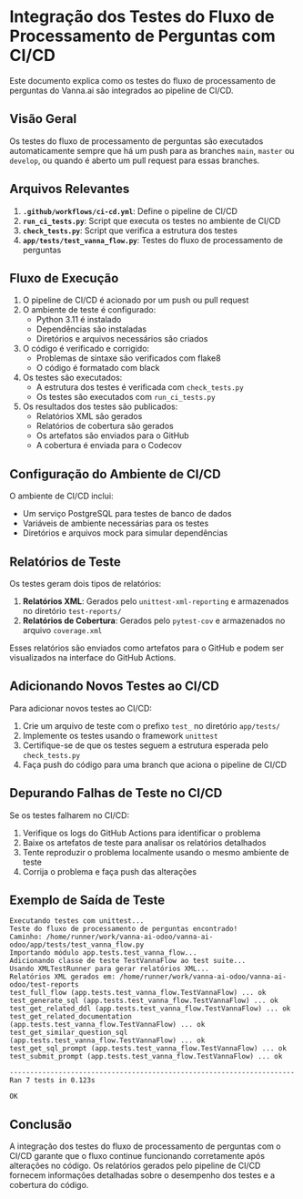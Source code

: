 # Integração dos Testes do Fluxo de Processamento de Perguntas com CI/CD

Este documento explica como os testes do fluxo de processamento de perguntas do Vanna.ai são integrados ao pipeline de CI/CD.

## Visão Geral

Os testes do fluxo de processamento de perguntas são executados automaticamente sempre que há um push para as branches `main`, `master` ou `develop`, ou quando é aberto um pull request para essas branches.

## Arquivos Relevantes

1. **`.github/workflows/ci-cd.yml`**: Define o pipeline de CI/CD
2. **`run_ci_tests.py`**: Script que executa os testes no ambiente de CI/CD
3. **`check_tests.py`**: Script que verifica a estrutura dos testes
4. **`app/tests/test_vanna_flow.py`**: Testes do fluxo de processamento de perguntas

## Fluxo de Execução

1. O pipeline de CI/CD é acionado por um push ou pull request
2. O ambiente de teste é configurado:
   - Python 3.11 é instalado
   - Dependências são instaladas
   - Diretórios e arquivos necessários são criados
3. O código é verificado e corrigido:
   - Problemas de sintaxe são verificados com flake8
   - O código é formatado com black
4. Os testes são executados:
   - A estrutura dos testes é verificada com `check_tests.py`
   - Os testes são executados com `run_ci_tests.py`
5. Os resultados dos testes são publicados:
   - Relatórios XML são gerados
   - Relatórios de cobertura são gerados
   - Os artefatos são enviados para o GitHub
   - A cobertura é enviada para o Codecov

## Configuração do Ambiente de CI/CD

O ambiente de CI/CD inclui:

- Um serviço PostgreSQL para testes de banco de dados
- Variáveis de ambiente necessárias para os testes
- Diretórios e arquivos mock para simular dependências

## Relatórios de Teste

Os testes geram dois tipos de relatórios:

1. **Relatórios XML**: Gerados pelo `unittest-xml-reporting` e armazenados no diretório `test-reports/`
2. **Relatórios de Cobertura**: Gerados pelo `pytest-cov` e armazenados no arquivo `coverage.xml`

Esses relatórios são enviados como artefatos para o GitHub e podem ser visualizados na interface do GitHub Actions.

## Adicionando Novos Testes ao CI/CD

Para adicionar novos testes ao CI/CD:

1. Crie um arquivo de teste com o prefixo `test_` no diretório `app/tests/`
2. Implemente os testes usando o framework `unittest`
3. Certifique-se de que os testes seguem a estrutura esperada pelo `check_tests.py`
4. Faça push do código para uma branch que aciona o pipeline de CI/CD

## Depurando Falhas de Teste no CI/CD

Se os testes falharem no CI/CD:

1. Verifique os logs do GitHub Actions para identificar o problema
2. Baixe os artefatos de teste para analisar os relatórios detalhados
3. Tente reproduzir o problema localmente usando o mesmo ambiente de teste
4. Corrija o problema e faça push das alterações

## Exemplo de Saída de Teste

```
Executando testes com unittest...
Teste do fluxo de processamento de perguntas encontrado!
Caminho: /home/runner/work/vanna-ai-odoo/vanna-ai-odoo/app/tests/test_vanna_flow.py
Importando módulo app.tests.test_vanna_flow...
Adicionando classe de teste TestVannaFlow ao test suite...
Usando XMLTestRunner para gerar relatórios XML...
Relatórios XML gerados em: /home/runner/work/vanna-ai-odoo/vanna-ai-odoo/test-reports
test_full_flow (app.tests.test_vanna_flow.TestVannaFlow) ... ok
test_generate_sql (app.tests.test_vanna_flow.TestVannaFlow) ... ok
test_get_related_ddl (app.tests.test_vanna_flow.TestVannaFlow) ... ok
test_get_related_documentation (app.tests.test_vanna_flow.TestVannaFlow) ... ok
test_get_similar_question_sql (app.tests.test_vanna_flow.TestVannaFlow) ... ok
test_get_sql_prompt (app.tests.test_vanna_flow.TestVannaFlow) ... ok
test_submit_prompt (app.tests.test_vanna_flow.TestVannaFlow) ... ok

----------------------------------------------------------------------
Ran 7 tests in 0.123s

OK
```

## Conclusão

A integração dos testes do fluxo de processamento de perguntas com o CI/CD garante que o fluxo continue funcionando corretamente após alterações no código. Os relatórios gerados pelo pipeline de CI/CD fornecem informações detalhadas sobre o desempenho dos testes e a cobertura do código.
